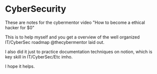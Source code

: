 # CyberSecurity

<p>These are notes for the cybermentor video "How to become a ethical hacker for $0"</p>
<p>This is to help myself and you get a overview of the well organized IT/CyberSec roadmap @thecybermentor laid out.</p>
<p>I also did it just to practice documentation techniques on notion, which is key skill in IT/CyberSec/Etc imho.</p>
<p>I hope it helps.<p/>
